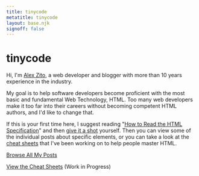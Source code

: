 ```yaml
---
title: tinycode
metatitle: tinycode
layout: base.njk
signoff: false
---
```


# tinycode

Hi, I'm [Alex Zito](https://medium.com/@tinycode), a web developer and blogger with more than 10 years experience in the industry.

My goal is to help software developers become proficient with the most basic and fundamental Web Technology, HTML. Too many web developers make it too far into their careers without becoming competent HTML authors, and I'd like to change that. 

If this is your first time here, I suggest reading "[How to Read the HTML Specification](/posts/html-how-to-read-the-spec/)" and then [give it a shot](https://html.spec.whatwg.org/) yourself. Then you can view some of the individual posts about specific elements, or you can take a look at the [cheat sheets](/posts/cheat-sheets) that I've been working on to help people master HTML.

<!-- TODO: ORDER BY DATE PUBLISHED -->
<!-- TODO: show only html posts in main view -->

[Browse All My Posts](/browse-posts/)

[View the Cheat Sheets](/posts/cheat-sheets) (Work in Progress)
